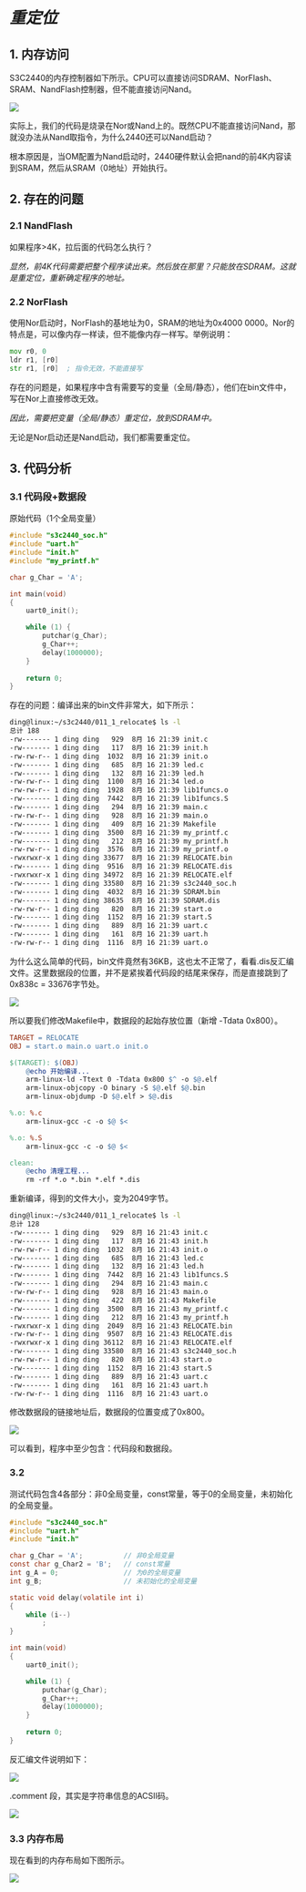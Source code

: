# *重定位*

## 1. 内存访问

S3C2440的内存控制器如下所示。CPU可以直接访问SDRAM、NorFlash、SRAM、NandFlash控制器，但不能直接访问Nand。

![](https://ding-aliyun.oss-cn-shenzhen.aliyuncs.com/s3c2440/11.1_1_memory.png)

实际上，我们的代码是烧录在Nor或Nand上的。既然CPU不能直接访问Nand，那就没办法从Nand取指令，为什么2440还可以Nand启动？

根本原因是，当OM配置为Nand启动时，2440硬件默认会把nand的前4K内容读到SRAM，然后从SRAM（0地址）开始执行。

## 2. 存在的问题

### 2.1 NandFlash

如果程序>4K，拉后面的代码怎么执行？

*显然，前4K代码需要把整个程序读出来。然后放在那里？只能放在SDRAM。这就是重定位，重新确定程序的地址。*

### 2.2 NorFlash

使用Nor启动时，NorFlash的基地址为0，SRAM的地址为0x4000 0000。Nor的特点是，可以像内存一样读，但不能像内存一样写。举例说明：

```asm
mov r0, 0
ldr r1, [r0]
str r1, [r0]  ; 指令无效，不能直接写
```

存在的问题是，如果程序中含有需要写的变量（全局/静态），他们在bin文件中，写在Nor上直接修改无效。

*因此，需要把变量（全局/静态）重定位，放到SDRAM中。*

无论是Nor启动还是Nand启动，我们都需要重定位。

## 3. 代码分析

### 3.1 代码段+数据段

原始代码（1个全局变量）

```c
#include "s3c2440_soc.h"
#include "uart.h"
#include "init.h"
#include "my_printf.h"

char g_Char = 'A';

int main(void)
{
    uart0_init();

    while (1) {
        putchar(g_Char);
        g_Char++;
        delay(1000000);
    }
    
    return 0;
}
```

存在的问题：编译出来的bin文件非常大，如下所示：

```sh
ding@linux:~/s3c2440/011_1_relocate$ ls -l
总计 188
-rw------- 1 ding ding   929  8月 16 21:39 init.c
-rw------- 1 ding ding   117  8月 16 21:39 init.h
-rw-rw-r-- 1 ding ding  1032  8月 16 21:39 init.o
-rw------- 1 ding ding   685  8月 16 21:39 led.c
-rw------- 1 ding ding   132  8月 16 21:39 led.h
-rw-rw-r-- 1 ding ding  1100  8月 16 21:34 led.o
-rw-rw-r-- 1 ding ding  1928  8月 16 21:39 lib1funcs.o
-rw------- 1 ding ding  7442  8月 16 21:39 lib1funcs.S
-rw------- 1 ding ding   294  8月 16 21:39 main.c
-rw-rw-r-- 1 ding ding   928  8月 16 21:39 main.o
-rw------- 1 ding ding   409  8月 16 21:39 Makefile
-rw------- 1 ding ding  3500  8月 16 21:39 my_printf.c
-rw------- 1 ding ding   212  8月 16 21:39 my_printf.h
-rw-rw-r-- 1 ding ding  3576  8月 16 21:39 my_printf.o
-rwxrwxr-x 1 ding ding 33677  8月 16 21:39 RELOCATE.bin
-rw------- 1 ding ding  9516  8月 16 21:39 RELOCATE.dis
-rwxrwxr-x 1 ding ding 34972  8月 16 21:39 RELOCATE.elf
-rw------- 1 ding ding 33580  8月 16 21:39 s3c2440_soc.h
-rw------- 1 ding ding  4032  8月 16 21:39 SDRAM.bin
-rw------- 1 ding ding 38635  8月 16 21:39 SDRAM.dis
-rw-rw-r-- 1 ding ding   820  8月 16 21:39 start.o
-rw------- 1 ding ding  1152  8月 16 21:39 start.S
-rw------- 1 ding ding   889  8月 16 21:39 uart.c
-rw------- 1 ding ding   161  8月 16 21:39 uart.h
-rw-rw-r-- 1 ding ding  1116  8月 16 21:39 uart.o
```

为什么这么简单的代码，bin文件竟然有36KB，这也太不正常了，看看.dis反汇编文件。这里数据段的位置，并不是紧挨着代码段的结尾来保存，而是直接跳到了0x838c = 33676字节处。

![](https://ding-aliyun.oss-cn-shenzhen.aliyuncs.com/s3c2440/11.1.3_dis.png)

所以要我们修改Makefile中，数据段的起始存放位置（新增 -Tdata 0x800）。

```mk
TARGET = RELOCATE
OBJ = start.o main.o uart.o init.o

$(TARGET): $(OBJ)
	@echo 开始编译...
	arm-linux-ld -Ttext 0 -Tdata 0x800 $^ -o $@.elf
	arm-linux-objcopy -O binary -S $@.elf $@.bin
	arm-linux-objdump -D $@.elf > $@.dis

%.o: %.c
	arm-linux-gcc -c -o $@ $<

%.o: %.S
	arm-linux-gcc -c -o $@ $<

clean:
	@echo 清理工程...
	rm -rf *.o *.bin *.elf *.dis
```

重新编译，得到的文件大小，变为2049字节。

```sh
ding@linux:~/s3c2440/011_1_relocate$ ls -l
总计 128
-rw------- 1 ding ding   929  8月 16 21:43 init.c
-rw------- 1 ding ding   117  8月 16 21:43 init.h
-rw-rw-r-- 1 ding ding  1032  8月 16 21:43 init.o
-rw------- 1 ding ding   685  8月 16 21:43 led.c
-rw------- 1 ding ding   132  8月 16 21:43 led.h
-rw------- 1 ding ding  7442  8月 16 21:43 lib1funcs.S
-rw------- 1 ding ding   294  8月 16 21:43 main.c
-rw-rw-r-- 1 ding ding   928  8月 16 21:43 main.o
-rw------- 1 ding ding   422  8月 16 21:43 Makefile
-rw------- 1 ding ding  3500  8月 16 21:43 my_printf.c
-rw------- 1 ding ding   212  8月 16 21:43 my_printf.h
-rwxrwxr-x 1 ding ding  2049  8月 16 21:43 RELOCATE.bin
-rw-rw-r-- 1 ding ding  9507  8月 16 21:43 RELOCATE.dis
-rwxrwxr-x 1 ding ding 36112  8月 16 21:43 RELOCATE.elf
-rw------- 1 ding ding 33580  8月 16 21:43 s3c2440_soc.h
-rw-rw-r-- 1 ding ding   820  8月 16 21:43 start.o
-rw------- 1 ding ding  1152  8月 16 21:43 start.S
-rw------- 1 ding ding   889  8月 16 21:43 uart.c
-rw------- 1 ding ding   161  8月 16 21:43 uart.h
-rw-rw-r-- 1 ding ding  1116  8月 16 21:43 uart.o
```

修改数据段的链接地址后，数据段的位置变成了0x800。

![](https://ding-aliyun.oss-cn-shenzhen.aliyuncs.com/s3c2440/11.1.4_dis.png)

可以看到，程序中至少包含：代码段和数据段。

### 3.2 

测试代码包含4各部分：非0全局变量，const常量，等于0的全局变量，未初始化的全局变量。

```c
#include "s3c2440_soc.h"
#include "uart.h"
#include "init.h"

char g_Char = 'A';          // 非0全局变量   
const char g_Char2 = 'B';   // const常量
int g_A = 0;                // 为0的全局变量
int g_B;                    // 未初始化的全局变量

static void delay(volatile int i)
{
    while (i--)
        ;
}

int main(void)
{
    uart0_init();

    while (1) {
        putchar(g_Char);
        g_Char++;
        delay(1000000);
    }
    
    return 0;
}
```

反汇编文件说明如下：

![](https://ding-aliyun.oss-cn-shenzhen.aliyuncs.com/s3c2440/11.1.5_dis.png)

.comment 段，其实是字符串信息的ACSII码。

![](https://ding-aliyun.oss-cn-shenzhen.aliyuncs.com/s3c2440/11.1.7_comment.png)

### 3.3 内存布局

现在看到的内存布局如下图所示。

![](https://ding-aliyun.oss-cn-shenzhen.aliyuncs.com/s3c2440/11.1.6_memory_layout.png)
